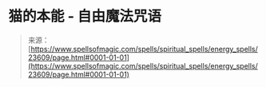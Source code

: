 <!--yml

category: 未分类

date: 2024-06-12 19:08:51

-->

# 猫的本能 - 自由魔法咒语

> 来源：[https://www.spellsofmagic.com/spells/spiritual_spells/energy_spells/23609/page.html#0001-01-01](https://www.spellsofmagic.com/spells/spiritual_spells/energy_spells/23609/page.html#0001-01-01)
